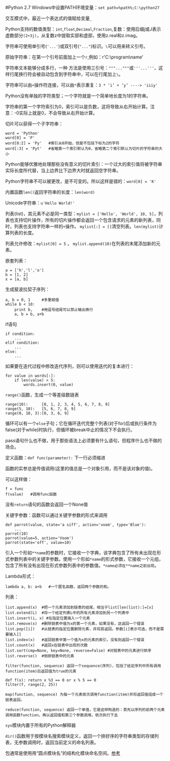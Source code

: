 #Python 2.7
Windows中设置PATH环境变量：`set path=%path%;C:\python27`

交互模式中，最近一个表达式的值赋给变量`_`

Python支持的数值类型：`int`,`float`,`Decimal`,`Fraction`,复数：使用后缀j或J表示虚数部分`(2+3j)`，从复数z中提取实部和虚部，使用z.real和z.imag。

字符串可使用单引号(`'...'`)或双引号(`"..."`)标识。`\`可以用来转义引号。

原始字符串：在第一个引号前面加上一个`r`,例如：r'C:\program\name'

字符串文本能够分成多行，一种 方法是使用三引号：`"""..."""`或`'''...'''`，这样行尾换行符会被自动包含到字符串中，可以在行尾加上`\`。

字符串可以由`+`操作符连接，可以由`*`表示重复：`3 * ‘i’ + ‘y’ ----> 'iiiy'`

Python没有单独的字符类型；一个字符就是一个简单地长度为1的字符串。

字符串的第一个字符索引为0，索引可以是负数，这将导致从右开始计算。注意：-0实际上就是0，不会导致从右开始计算。

切片可以获得一个子字符串：

	word = 'Python'
	word[0] = 'P'
	word[0:2] = 'Py'   #索引从0开始，但是不包括下标为2的字符
	word[:3] = 'Pyt'   #省略第一个索引默认为0，省略第二个索引默认为切片的字符串的大小
Python能够优雅地处理那些没有意义的切片索引：一个过大的索引值将被字符串实际长度所代替，当上边界比下边界大时就返回空字符串。

Python字符串不可以被更改，是不可变的。所以这样是错的：`word[0] = 'K'`

内置函数`len()`返回字符串的长度：`len(word)`

Unicode字符串：`u'Hello World!'`

列表(list)，其元素不必是同一类型：`mylist = ['Hello', 'World', 10, 5]`，列表也支持切片操作，所有的切片操作都会返回一个包含请求的元素的新列表，同时，列表也支持字符串一样的`+`操作。 `mylist[:] = []`清空列表。`len(mylist)`计算列表的长度。

列表允许修改：`mylist[0] = 5` ， `mylist.append(10)`在列表的末尾添加新的元素。

嵌套列表：

	a = ['h','l','o']
	b = [1, 2]
	x = [a, b]
生成斐波拉契子序列：

	a, b = 0, 1		#多重赋值
	while b < 10:
		print b,	#用逗号结尾可以禁止输出换行
		a, b = b, a+b
if语句

	if condition:
		...
	elif condition:
		...
	else:
		...
如果要在迭代过程中修改迭代序列，则可以使用迭代的复本进行：

	for value in words[:]:
		if len(value) > 5:
			words.insert(0, value)
`range()`函数，生成一个等差级数链表

	range(10):		[0, 1, 2, 3, 4, 5, 6, 7, 8, 9]
	range(5, 10):	[5, 6, 7, 8, 9]
	range(0, 10, 3):[0, 3, 6, 9]
循环可以有一个`else`子句；它在循环迭代完整个列表(对于for)后或执行条件为false(对于while)时执行，但循环被break中止的情况下不会执行。

pass语句什么也不做，用于那些语法上必须要有什么语句，但程序什么也不做的场合。

定义函数：`def func(parameter):` 下一行必须缩进

函数的实参总是传值调用(这里的值总是一个对象引用，而不是该对象的值)。

可以这样做：

	f = func
	f(value)   #调用func函数
没有`return`语句的函数会返回一个None值

关键字参数：函数可以通过关键字参数的形式来调用

	def parrot(value, state='a siff', action='voom', type='Blue'):
		...
	parrot(10)
	parrot(value=5, action='Voom')
	parrot(state='off', value=10)
引入一个形如`**name`的参数时，它接收一个字典，该字典包含了所有未出现在形式参数列表中的关键字参数。使用一个形如`*name`的形式参数，它接收一个元组，包含了所有没有出现在形式参数列表中的参数值。`*name必须在**name之前出现`。

Lambda形式：

	lambda a, b: a+b   #一个匿名函数，返回两个参数的和。
列表：

	list.append(x)	#把一个元素添加到链表的结尾，相当于list[len(list):]=[x]
	list.extend(L)	#将一个给定列表L中的所有元素添加到另一个列表中
	list.insert(i, x) #在指定位置插入一个元素
	list.remove(x)	#删除链表中值为x的第一个元素，如果没有，这返回一个错误
	list.pop([i])	#从链表的指定位置删除元素，并将其返回。参数[i]表示可选，而不是需要输入[]
	list.index(x)	#返回链表中第一个值为x的元素的索引，没有则返回一个错误
	list.count(x)	#返回x在链表中出现的次数
	list.sort(cmp=None, key=None, reverse=False) #对链表中的元素进行排序
	list.reverse()	#倒排链表中的元素
`filter(function, sequence) 返回一个sequence(序列)，包括了给定序列中所有调用function(item)后返回值为true的元素`
	
	def f(x): return x %3 == 0 or x % 5 == 0
	filter(f, range(2, 25))
`map(function, sequence) 为每一个元素依次调用function(item)并将返回值组成一个链表返回。`

`reduce(function, sequence) 返回一个单值，它是这样构造的：首先以序列的前两个元素调用函数function，再以返回值和第三个参数调用，依次执行下去`


`sys`模块内置于所有的Python解释器

`dir()`函数用于按模块名搜索模块定义，返回一个排好序的字符串类型的存储列表，无参数调用时，返回当前定义的命名列表。

包通常是使用用“圆点模块名”的结构化模块命名空间。[参考](http://www.pythondoc.com/pythontutorial27/modules.html)

